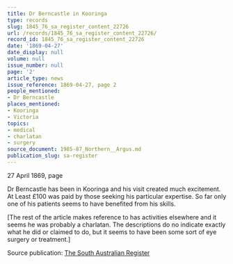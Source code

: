 ```yaml
---
title: Dr Berncastle in Kooringa
type: records
slug: 1845_76_sa_register_content_22726
url: /records/1845_76_sa_register_content_22726/
record_id: 1845_76_sa_register_content_22726
date: '1869-04-27'
date_display: null
volume: null
issue_number: null
page: '2'
article_type: news
issue_reference: 1869-04-27, page 2
people_mentioned:
- Dr Berncastle
places_mentioned:
- Kooringa
- Victoria
topics:
- medical
- charlatan
- surgery
source_document: 1985-87_Northern__Argus.md
publication_slug: sa-register
---
```


27 April 1869, page

Dr Berncastle has been in Kooringa and his visit created much excitement.  At Least £100 was paid by those seeking his particular expertise.  So far only one of his patients seems to have benefited from his skills.

[The rest of the article makes reference to has activities elsewhere and it seems he was probably a charlatan.  The descriptions do no indicate exactly what he did or claimed to do, but it seems to have been some sort of eye surgery or treatment.]


Source publication: [The South Australian Register](/publications/sa-register/)
